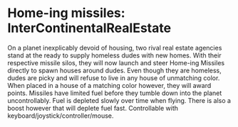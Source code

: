 # Home-ing missiles: InterContinentalRealEstate

On a planet inexplicably devoid of housing, two rival real estate agencies stand at the ready to supply homeless dudes with new homes. With their respective missile silos, they will now launch and steer Home-ing Missiles directly to spawn houses around dudes. Even though they are homeless, dudes are picky and will refuse to live in any house of unmatching color. When placed in a house of a matching color however, they will award points. Missiles have limited fuel before they tumble down into the planet uncontrollably. Fuel is depleted slowly over time when flying. There is also a boost however that will deplete fuel fast. Controllable with keyboard/joystick/controller/mouse.
